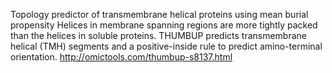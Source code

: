 Topology predictor of transmembrane helical proteins using mean burial propensity Helices in membrane spanning regions are more tightly packed than the helices in soluble proteins. THUMBUP predicts transmembrane helical (TMH) segments and a positive-inside rule to predict amino-terminal orientation.
http://omictools.com/thumbup-s8137.html
